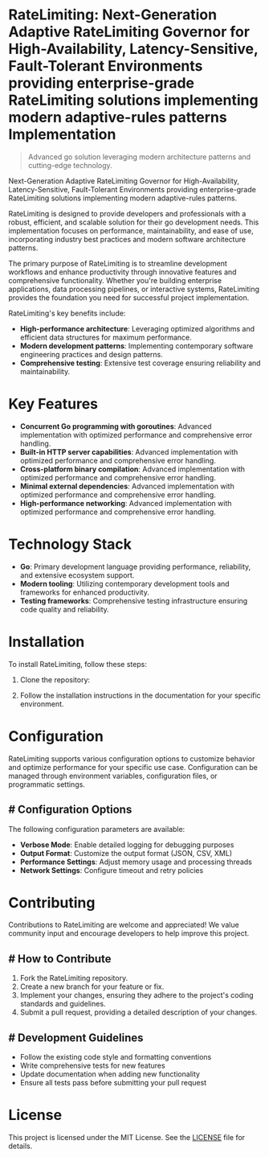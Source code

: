 <!-- fallback_RateLimiting_20250810004156_66108 -->

# RateLimiting: Next-Generation Adaptive RateLimiting Governor for High-Availability, Latency-Sensitive, Fault-Tolerant Environments providing enterprise-grade RateLimiting solutions implementing modern adaptive-rules patterns Implementation
> Advanced go solution leveraging modern architecture patterns and cutting-edge technology.

Next-Generation Adaptive RateLimiting Governor for High-Availability, Latency-Sensitive, Fault-Tolerant Environments providing enterprise-grade RateLimiting solutions implementing modern adaptive-rules patterns.

RateLimiting is designed to provide developers and professionals with a robust, efficient, and scalable solution for their go development needs. This implementation focuses on performance, maintainability, and ease of use, incorporating industry best practices and modern software architecture patterns.

The primary purpose of RateLimiting is to streamline development workflows and enhance productivity through innovative features and comprehensive functionality. Whether you're building enterprise applications, data processing pipelines, or interactive systems, RateLimiting provides the foundation you need for successful project implementation.

RateLimiting's key benefits include:

* **High-performance architecture**: Leveraging optimized algorithms and efficient data structures for maximum performance.
* **Modern development patterns**: Implementing contemporary software engineering practices and design patterns.
* **Comprehensive testing**: Extensive test coverage ensuring reliability and maintainability.

# Key Features

* **Concurrent Go programming with goroutines**: Advanced implementation with optimized performance and comprehensive error handling.
* **Built-in HTTP server capabilities**: Advanced implementation with optimized performance and comprehensive error handling.
* **Cross-platform binary compilation**: Advanced implementation with optimized performance and comprehensive error handling.
* **Minimal external dependencies**: Advanced implementation with optimized performance and comprehensive error handling.
* **High-performance networking**: Advanced implementation with optimized performance and comprehensive error handling.

# Technology Stack

* **Go**: Primary development language providing performance, reliability, and extensive ecosystem support.
* **Modern tooling**: Utilizing contemporary development tools and frameworks for enhanced productivity.
* **Testing frameworks**: Comprehensive testing infrastructure ensuring code quality and reliability.

# Installation

To install RateLimiting, follow these steps:

1. Clone the repository:


2. Follow the installation instructions in the documentation for your specific environment.

# Configuration

RateLimiting supports various configuration options to customize behavior and optimize performance for your specific use case. Configuration can be managed through environment variables, configuration files, or programmatic settings.

## # Configuration Options

The following configuration parameters are available:

* **Verbose Mode**: Enable detailed logging for debugging purposes
* **Output Format**: Customize the output format (JSON, CSV, XML)
* **Performance Settings**: Adjust memory usage and processing threads
* **Network Settings**: Configure timeout and retry policies

# Contributing

Contributions to RateLimiting are welcome and appreciated! We value community input and encourage developers to help improve this project.

## # How to Contribute

1. Fork the RateLimiting repository.
2. Create a new branch for your feature or fix.
3. Implement your changes, ensuring they adhere to the project's coding standards and guidelines.
4. Submit a pull request, providing a detailed description of your changes.

## # Development Guidelines

* Follow the existing code style and formatting conventions
* Write comprehensive tests for new features
* Update documentation when adding new functionality
* Ensure all tests pass before submitting your pull request

# License

This project is licensed under the MIT License. See the [LICENSE](https://github.com/laurindoisaac/RateLimiting/blob/main/LICENSE) file for details.

